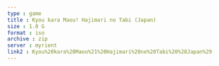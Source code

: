 ```yaml
---
type : game
title : Kyou kara Maou! Hajimari no Tabi (Japan)
size : 1.0 G
format : iso
archive : zip
server : myrient
link2 : Kyou%20kara%20Maou%21%20Hajimari%20no%20Tabi%20%28Japan%29
---
```

